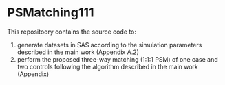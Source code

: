 # PSMatching111

This repositoory contains the source code to:
1. generate datasets in SAS according to the simulation parameters described in the main work (Appendix A.2)
2. perform the proposed three-way matching (1:1:1 PSM) of one case and two controls following the algorithm described in the main work (Appendix)
